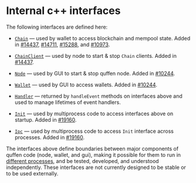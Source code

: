 # Internal c++ interfaces

The following interfaces are defined here:

* [`Chain`](chain.h) — used by wallet to access blockchain and mempool state. Added in [#14437](https://github.com/quffen/quffen/pull/14437), [#14711](https://github.com/quffen/quffen/pull/14711), [#15288](https://github.com/quffen/quffen/pull/15288), and [#10973](https://github.com/quffen/quffen/pull/10973).

* [`ChainClient`](chain.h) — used by node to start & stop `Chain` clients. Added in [#14437](https://github.com/quffen/quffen/pull/14437).

* [`Node`](node.h) — used by GUI to start & stop quffen node. Added in [#10244](https://github.com/quffen/quffen/pull/10244).

* [`Wallet`](wallet.h) — used by GUI to access wallets. Added in [#10244](https://github.com/quffen/quffen/pull/10244).

* [`Handler`](handler.h) — returned by `handleEvent` methods on interfaces above and used to manage lifetimes of event handlers.

* [`Init`](init.h) — used by multiprocess code to access interfaces above on startup. Added in [#19160](https://github.com/quffen/quffen/pull/19160).

* [`Ipc`](ipc.h) — used by multiprocess code to access `Init` interface across processes. Added in [#19160](https://github.com/quffen/quffen/pull/19160).

The interfaces above define boundaries between major components of quffen code (node, wallet, and gui), making it possible for them to run in [different processes](../../doc/multiprocess.md), and be tested, developed, and understood independently. These interfaces are not currently designed to be stable or to be used externally.
